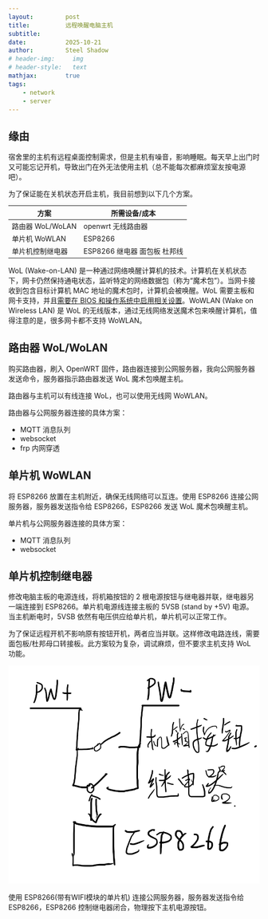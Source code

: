 ```yaml
---
layout:         post
title:          远程唤醒电脑主机
subtitle:       
date:           2025-10-21
author:         Steel Shadow
# header-img:     img
# header-style:   text
mathjax:        true
tags:
    - network
    - server
---
```


## 缘由

宿舍里的主机有远程桌面控制需求，但是主机有噪音，影响睡眠。每天早上出门时又可能忘记开机，导致出门在外无法使用主机（总不能每次都麻烦室友按电源吧）。

为了保证能在关机状态开启主机，我目前想到以下几个方案。

| 方案             | 所需设备/成本                |
| ---------------- | ---------------------------- |
| 路由器 WoL/WoLAN | openwrt 无线路由器           |
| 单片机 WoWLAN    | ESP8266                      |
| 单片机控制继电器 | ESP8266 继电器 面包板 杜邦线 |

WoL (Wake-on-LAN) 是一种通过网络唤醒计算机的技术。计算机在关机状态下，网卡仍然保持通电状态，监听特定的网络数据包（称为“魔术包”）。当网卡接收到包含目标计算机 MAC 地址的魔术包时，计算机会被唤醒。WoL 需要主板和网卡支持，并且[需要在 BIOS 和操作系统中启用相关设置](https://learn.microsoft.com/en-us/troubleshoot/windows-client/setup-upgrade-and-drivers/wake-on-lan-feature)。WoWLAN (Wake on Wireless LAN) 是 WoL 的无线版本，通过无线网络发送魔术包来唤醒计算机，值得注意的是，很多网卡都不支持 WoWLAN。

## 路由器 WoL/WoLAN

购买路由器，刷入 OpenWRT 固件，路由器连接到公网服务器，我向公网服务器发送命令，服务器指示路由器发送 WoL 魔术包唤醒主机。

路由器与主机可以有线连接 WoL，也可以使用无线网 WoWLAN。

路由器与公网服务器连接的具体方案：

+ MQTT 消息队列
+ websocket
+ frp 内网穿透

## 单片机 WoWLAN

将 ESP8266 放置在主机附近，确保无线网络可以互连。使用 ESP8266 连接公网服务器，服务器发送指令给 ESP8266，ESP8266 发送 WoL 魔术包唤醒主机。

单片机与公网服务器连接的具体方案：

+ MQTT 消息队列
+ websocket

## 单片机控制继电器

修改电脑主板的电源连线，将机箱按钮的 2 根电源按钮与继电器并联，继电器另一端连接到 ESP8266。单片机电源线连接主板的 5VSB (stand by +5V) 电源。当主机断电时，5VSB 依然有电压供应给单片机，单片机可以正常工作。

为了保证远程开机不影响原有按钮开机，两者应当并联。这样修改电路连线，需要面包板/杜邦母口转接板。此方案较为复杂，调试麻烦，但不要求主机支持 WoL 功能。

![ESP-主机电路图](/img/ESP-主机电路图.png)

使用 ESP8266(带有WIFI模块的单片机) 连接公网服务器，服务器发送指令给 ESP8266，ESP8266 控制继电器闭合，物理按下主机电源按钮。

